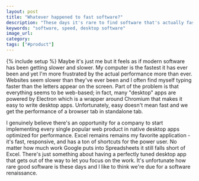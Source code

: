 ```yaml
---
layout: post
title: "Whatever happened to fast software?"
description: "These days it's rare to find software that's actually fast. Whatever happened to software designed for speed?"
keywords: "software, speed, desktop software"
image_url:
category:
tags: ["#product"]
---
```

{% include setup %}
Maybe it's just me but it feels as if modern software has been getting slower and slower. My computer is the fastest it has ever been and yet I'm more frustrated by the actual performance more than ever. Websites seem slower than they've ever been and I often find myself typing faster than the letters appear on the screen. Part of the problem is that everything seems to be web-based; in fact, many "desktop" apps are powered by Electron which is a wrapper around Chromium that makes it easy to write desktop apps. Unfortunately, easy doesn't mean fast and we get the performance of a browser tab in standalone tab.

I genuinely believe there's an opportunity for a company to start implementing every single popular web product in native desktop apps optimized for performance. Excel remains remains my favorite application - it's fast, responsive, and has a ton of shortcuts for the power user. No matter how much work Google puts into Spreadsheets it still falls short of Excel. There's just something about having a perfectly tuned desktop app that gets out of the way to let you focus on the work. It's unfortunate how rare good software is these days and I like to think we're due for a software renaissance.
